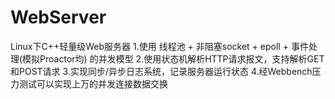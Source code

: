 # WebServer
Linux下C++轻量级Web服务器
1.使用 线程池 + 非阻塞socket + epoll + 事件处理(模拟Proactor均) 的并发模型
2.使用状态机解析HTTP请求报文，支持解析GET和POST请求
3.实现同步/异步日志系统，记录服务器运行状态
4.经Webbench压力测试可以实现上万的并发连接数据交换
